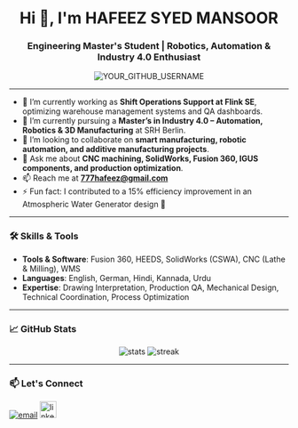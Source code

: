 <h1 align="center">Hi 👋, I'm HAFEEZ SYED MANSOOR</h1>
<h3 align="center">Engineering Master's Student | Robotics, Automation & Industry 4.0 Enthusiast</h3>

<p align="center">
  <img src="https://komarev.com/ghpvc/?username=YOUR_GITHUB_USERNAME&label=Profile%20views&color=0e75b6&style=flat" alt="YOUR_GITHUB_USERNAME" />
</p>

---

- 🔭 I’m currently working as **Shift Operations Support at Flink SE**, optimizing warehouse management systems and QA dashboards.
- 🌱 I’m currently pursuing a **Master’s in Industry 4.0 – Automation, Robotics & 3D Manufacturing** at SRH Berlin.
- 👯 I’m looking to collaborate on **smart manufacturing, robotic automation, and additive manufacturing projects**.
- 💬 Ask me about **CNC machining, SolidWorks, Fusion 360, IGUS components, and production optimization**.
- 📫 Reach me at **777hafeez@gmail.com**
- ⚡ Fun fact: I contributed to a 15% efficiency improvement in an Atmospheric Water Generator design 🌊

---

### 🛠️ Skills & Tools

- **Tools & Software**: Fusion 360, HEEDS, SolidWorks (CSWA), CNC (Lathe & Milling), WMS
- **Languages**: English, German, Hindi, Kannada, Urdu
- **Expertise**: Drawing Interpretation, Production QA, Mechanical Design, Technical Coordination, Process Optimization

---

### 📈 GitHub Stats

<p align="center">
  <img src="https://github-readme-stats.vercel.app/api?username=YOUR_GITHUB_USERNAME&show_icons=true&theme=radical" alt="stats" />
  <img src="https://github-readme-streak-stats.herokuapp.com/?user=YOUR_GITHUB_USERNAME&theme=radical" alt="streak" />
</p>

---

### 📫 Let's Connect

<p align="left">
  <a href="mailto:777hafeez@gmail.com"><img src="https://img.icons8.com/material-outlined/30/000000/mail.png" alt="email" /></a>
  <a href="https://www.linkedin.com/in/YOUR-LINKEDIN-USERNAME"><img src="https://cdn.jsdelivr.net/gh/devicons/devicon/icons/linkedin/linkedin-original.svg" alt="linkedin" height="30" width="30" /></a>
</p>
